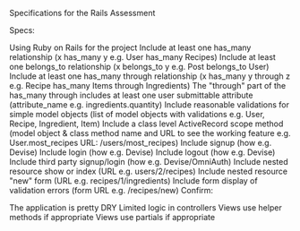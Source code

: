 Specifications for the Rails Assessment

Specs:

Using Ruby on Rails for the project Include at least one has_many relationship (x has_many y e.g. User has_many Recipes) Include at least one belongs_to relationship (x belongs_to y e.g. Post belongs_to User) Include at least one has_many through relationship (x has_many y through z e.g. Recipe has_many Items through Ingredients) The "through" part of the has_many through includes at least one user submittable attribute (attribute_name e.g. ingredients.quantity) Include reasonable validations for simple model objects (list of model objects with validations e.g. User, Recipe, Ingredient, Item) Include a class level ActiveRecord scope method (model object & class method name and URL to see the working feature e.g. User.most_recipes URL: /users/most_recipes) Include signup (how e.g. Devise) Include login (how e.g. Devise) Include logout (how e.g. Devise) Include third party signup/login (how e.g. Devise/OmniAuth) Include nested resource show or index (URL e.g. users/2/recipes) Include nested resource "new" form (URL e.g. recipes/1/ingredients) Include form display of validation errors (form URL e.g. /recipes/new) Confirm:

The application is pretty DRY Limited logic in controllers Views use helper methods if appropriate Views use partials if appropriate